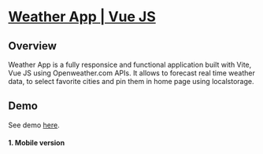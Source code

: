 # [Weather App | Vue JS](https://weather-app-vue-psi.vercel.app/)

## Overview

Weather App is a fully responsice and functional application built with Vite, Vue JS using Openweather.com APIs. It allows to forecast real time weather data, to select favorite cities and pin them in home page using localstorage.

## Demo

See demo [here](https://weather-app-vue-psi.vercel.app/).

#### 1. Mobile version

